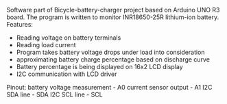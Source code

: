 Software part of Bicycle-battery-charger project based on Arduino UNO R3 board. The program is written to monitor INR18650-25R lithium-ion battery.
Features:
 - Reading voltage on battery terminals
 - Reading load current
 - Program takes battery voltage drops under load into consideration
 - approximating battery charge percentage based on discharge curve
 - Battery percentage is being displayed on 16x2 LCD display
 - I2C communication with LCD driver

Pinout:
battery voltage measurement - A0
current sensor output - A1
I2C SDA line - SDA
I2C SCL line - SCL
